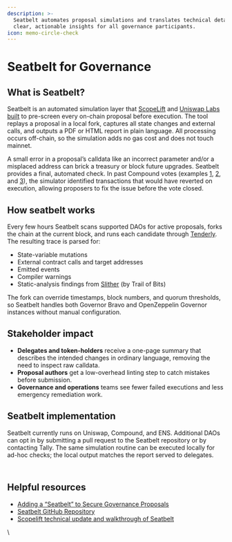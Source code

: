 ```yaml
---
description: >-
  Seatbelt automates proposal simulations and translates technical details into
  clear, actionable insights for all governance participants.
icon: memo-circle-check
---
```


# Seatbelt for Governance

## What is Seatbelt?

Seatbelt is an automated simulation layer that [ScopeLift](https://scopelift.co/blog/seatbelt-for-governance) and [Uniswap Labs](https://blog.uniswap.org/governance-seatbelt) [built](https://blog.uniswap.org/governance-seatbelt) to pre-screen every on-chain proposal before execution. The tool replays a proposal in a local fork, captures all state changes and external calls, and outputs a PDF or HTML report in plain language. All processing occurs off-chain, so the simulation adds no gas cost and does not touch mainnet.

A small error in a proposal’s calldata like an incorrect parameter and/or a misplaced address can brick a treasury or block future upgrades. Seatbelt provides a final, automated check. In past Compound votes (examples [1](https://www.tally.xyz/gov/compound/proposal/94), [2](https://www.tally.xyz/gov/compound/proposal/95), and [3](https://www.tally.xyz/gov/compound/proposal/99)), the simulator identified transactions that would have reverted on execution, allowing proposers to fix the issue before the vote closed.

## How seatbelt works

Every few hours Seatbelt scans supported DAOs for active proposals, forks the chain at the current block, and runs each candidate through [Tenderly](https://tenderly.co/transaction-simulator/). The resulting trace is parsed for:

* State-variable mutations
* External contract calls and target addresses
* Emitted events
* Compiler warnings
* Static-analysis findings from [Slither](https://github.com/crytic/slither) (by Trail of Bits)

The fork can override timestamps, block numbers, and quorum thresholds, so Seatbelt handles both Governor Bravo and OpenZeppelin Governor instances without manual configuration.

## Stakeholder impact

* **Delegates and token-holders** receive a one-page summary that describes the intended changes in ordinary language, removing the need to inspect raw calldata.
* **Proposal authors** get a low-overhead linting step to catch mistakes before submission.
* **Governance and operations** teams see fewer failed executions and less emergency remediation work.

## Seatbelt implementation

Seatbelt currently runs on Uniswap, Compound, and ENS. Additional DAOs can opt in by submitting a pull request to the Seatbelt repository or by contacting Tally. The same simulation routine can be executed locally for ad-hoc checks; the local output matches the report served to delegates.

\
Helpful resources
-----------------

* [Adding a “Seatbelt” to Secure Governance Proposals](https://blog.uniswap.org/governance-seatbelt)&#x20;
* [Seatbelt GitHub Repository](https://github.com/uniswapfoundation/governance-seatbelt/actions/runs/15071483827)
* [Scopelift technical update and walkthrough of Seatbelt](https://scopelift.co/blog/seatbelt-for-governance)

\

